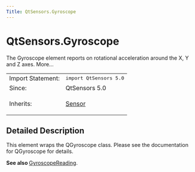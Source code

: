 ```yaml
---
Title: QtSensors.Gyroscope
---
```


# QtSensors.Gyroscope

<span class="subtitle"></span>
<!-- $$$Gyroscope-brief -->
<p>The Gyroscope element reports on rotational acceleration around the X, Y and Z axes. More...</p>
<!-- @@@Gyroscope -->
<table class="alignedsummary">
<tr><td class="memItemLeft rightAlign topAlign"> Import Statement:</td><td class="memItemRight bottomAlign"> </b><tt>import QtSensors 5.0</tt></td></tr><tr><td class="memItemLeft rightAlign topAlign"> Since:</td><td class="memItemRight bottomAlign">  QtSensors 5.0</td></tr><tr><td class="memItemLeft rightAlign topAlign"> Inherits:</td><td class="memItemRight bottomAlign"> <p><a href="QtSensors.Sensor.md">Sensor</a></p>
</td></tr></table><ul>
</ul>
<!-- $$$Gyroscope-description -->
<h2>Detailed Description</h2>
<p>This element wraps the QGyroscope class. Please see the documentation for QGyroscope for details.</p>
<p><b>See also </b><a href="QtSensors.GyroscopeReading.md">GyroscopeReading</a>.</p>
<!-- @@@Gyroscope -->
